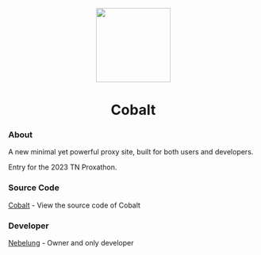 <p align="center">
<img width="150px" src="https://avatars.githubusercontent.com/u/136935918">
</p>

<h1 align="center">Cobalt</h1>

### About
A new minimal yet powerful proxy site, built for both users and developers.

Entry for the 2023 TN Proxathon.

### Source Code
[Cobalt](https://github.com/Cobalt-Web/Cobalt) - View the source code of Cobalt

### Developer
[Nebelung](https://github.com/Nebelung-Dev) - Owner and only developer
